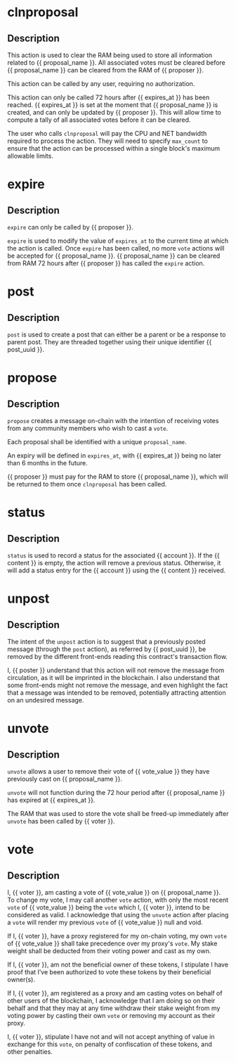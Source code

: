 <h1 class="contract">clnproposal</h1>

## Description

This action is used to clear the RAM being used to store all information related to
{{ proposal_name }}. All associated votes must be cleared before {{ proposal_name }}
can be cleared from the RAM of {{ proposer }}.

This action can be called by any user, requiring no authorization.

This action can only be called 72 hours after {{ expires_at }} has been reached.
{{ expires_at }} is set at the moment that {{ proposal_name }} is created, and can
only be updated by {{ proposer }}. This will allow time to compute a tally of all
associated votes before it can be cleared.

The user who calls `clnproposal` will pay the CPU and NET bandwidth required
to process the action. They will need to specify `max_count` to ensure that the
action can be processed within a single block's maximum allowable limits.

<h1 class="contract">expire</h1>

## Description

`expire` can only be called by {{ proposer }}.

`expire` is used to modify the value of `expires_at` to the current time at which the action is called. Once `expire` has been called, no more `vote` actions will be accepted for {{ proposal_name }}. {{ proposal_name }} can be cleared from RAM 72 hours after {{ proposer }} has called the `expire` action.

<h1 class="contract">post</h1>

## Description

`post` is used to create a post that can either be a parent or
be a response to parent post. They are threaded together using their
unique identifier {{ post_uuid }}.

<h1 class="contract">propose</h1>

## Description

`propose` creates a message on-chain with the intention of receiving
votes from any community members who wish to cast a `vote`.

Each proposal shall be identified with a unique `proposal_name`.

An expiry will be defined in `expires_at`, with {{ expires_at }}
being no later than 6 months in the future.

{{ proposer }} must pay for the RAM to store {{ proposal_name }}, which
will be returned to them once `clnproposal` has been called.

<h1 class="contract">status</h1>

## Description

`status` is used to record a status for the associated {{ account }}.
If the {{ content }} is empty, the action will remove a previous status.
Otherwise, it will add a status entry for the {{ account }} using the
{{ content }} received.

<h1 class="contract">unpost</h1>

## Description

The intent of the `unpost` action is to suggest that a previously posted message (through the `post` action), as referred by {{ post_uuid }}, be removed by the different front-ends reading this contract's transaction flow.

I, {{ poster }} understand that this action will not remove the message from circulation, as it will be imprinted in the blockchain.  I also understand that some front-ends might not remove the message, and even highlight the fact that a message was intended to be removed, potentially attracting attention on an undesired message.

<h1 class="contract">unvote</h1>

## Description

`unvote` allows a user to remove their vote of {{ vote_value }} they have previously
cast on {{ proposal_name }}.

`unvote` will not function during the 72 hour period after
{{ proposal_name }} has expired at {{ expires_at }}.

The RAM that was used to store the vote shall be freed-up immediately
after `unvote` has been called by {{ voter }}.

<h1 class="contract">vote</h1>

## Description

I, {{ voter }}, am casting a vote of {{ vote_value }} on {{ proposal_name }}. To change my vote, I may call another `vote` action, with only the most recent `vote` of {{ vote_value }} being the `vote` which I, {{ voter }}, intend to be considered as valid. I acknowledge that using the `unvote` action after placing a `vote` will render my previous `vote` of {{ vote_value }} null and void. 

If I, {{ voter }}, have a proxy registered for my on-chain voting, my own `vote` of {{ vote_value }} shall take  precedence over my proxy's `vote`. My stake weight shall be deducted from their voting power and cast as my own. 

If I, {{ voter }}, am not the beneficial owner of these tokens, I stipulate I have proof that I’ve been authorized to vote these tokens by their beneficial owner(s).

If I, {{ voter }}, am registered as a proxy and am casting votes on behalf of other users of the blockchain, I acknowledge that I am doing so on their behalf and that they may at any time withdraw their stake weight from my voting power by casting their own `vote` or removing my account as their proxy.

I, {{ voter }}, stipulate I have not and will not accept anything of value in exchange for this `vote`, on penalty of confiscation of these tokens, and other penalties.

